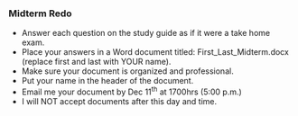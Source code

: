 ### Midterm Redo

- Answer each question on the study guide as if it were a take home exam.
- Place your answers in a Word document titled: First_Last_Midterm.docx (replace first and last with YOUR name).
- Make sure your document is organized and professional.
- Put your name in the header of the document.
- Email me your document by Dec 11<sup>th</sup> at 1700hrs (5:00 p.m.) 
- I will NOT accept documents after this day and time.
